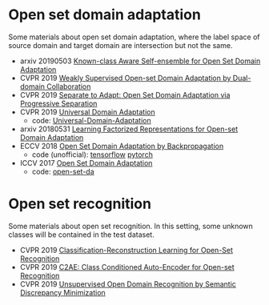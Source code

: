 # Open set domain adaptation
Some materials about open set domain adaptation, where the label space of source domain and target domain are intersection but not the same.

* arxiv 20190503 [Known-class Aware Self-ensemble for Open Set Domain Adaptation](https://arxiv.org/abs/1905.01068)
* CVPR 2019 [Weakly Supervised Open-set Domain Adaptation by Dual-domain Collaboration](http://openaccess.thecvf.com/content_CVPR_2019/papers/Tan_Weakly_Supervised_Open-Set_Domain_Adaptation_by_Dual-Domain_Collaboration_CVPR_2019_paper.pdf)
* CVPR 2019 [Separate to Adapt: Open Set Domain Adaptation via Progressive Separation](http://ise.thss.tsinghua.edu.cn/~mlong/doc/separate-to-adapt-cvpr19.pdf)
* CVPR 2019 [Universal Domain Adaptation](http://ise.thss.tsinghua.edu.cn/~mlong/doc/universal-domain-adaptation-cvpr19.pdf)
  * code: [Universal-Domain-Adaptation](https://github.com/thuml/Universal-Domain-Adaptation)
* arxiv 20180531 [Learning Factorized Representations for Open-set Domain Adaptation](http://arxiv.org/abs/1805.12277)
* ECCV 2018 [Open Set Domain Adaptation by Backpropagation](https://arxiv.org/pdf/1804.10427.pdf)
  * code (unofficial): [tensorflow](https://github.com/Mid-Push/Open_set_domain_adaptation)
                       [pytorch](https://github.com/YU1ut/openset-DA)
* ICCV 2017 [Open Set Domain Adaptation](http://openaccess.thecvf.com/content_ICCV_2017/papers/Busto_Open_Set_Domain_ICCV_2017_paper.pdf)
  * code: [open-set-da](https://github.com/Heliot7/open-set-da)




# Open set recognition
Some materials about open set recognition. In this setting, some unknown classes will be contained in the test dataset.
* CVPR 2019 [Classification-Reconstruction Learning for Open-Set Recognition](http://openaccess.thecvf.com/content_CVPR_2019/papers/Yoshihashi_Classification-Reconstruction_Learning_for_Open-Set_Recognition_CVPR_2019_paper.pdf)
* CVPR 2019 [C2AE: Class Conditioned Auto-Encoder for Open-set Recognition](http://openaccess.thecvf.com/content_CVPR_2019/papers/Oza_C2AE_Class_Conditioned_Auto-Encoder_for_Open-Set_Recognition_CVPR_2019_paper.pdf)
* CVPR 2019 [Unsupervised Open Domain Recognition by Semantic Discrepancy Minimization ](http://openaccess.thecvf.com/content_CVPR_2019/papers/Zhuo_Unsupervised_Open_Domain_Recognition_by_Semantic_Discrepancy_Minimization_CVPR_2019_paper.pdf)
